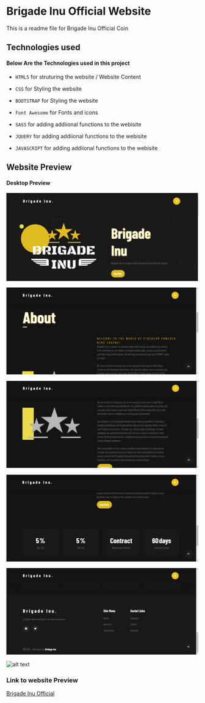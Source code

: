 # Brigade Inu Official Website

This is a readme file for Brigade Inu Official Coin

## Technologies used

#### Below Are the Technologies used in this project

* `HTML5` for struturing the website / Website Content

* `CSS` for Styling the website 

* `BOOTSTRAP` for Styling the website 

* `Font Awesome` for Fonts and icons 

* `SASS` for adding addiional functions to the webisite

* `JQUERY` for adding addiional functions to the webisite

* `JAVASCRIPT` for adding addiional functions to the webisite

## Website Preview

#### Desktop Preview

![alt text](https://github.com/Arc9067/brigadeinu/blob/main/Screenshots/1.png?raw=true)

![alt text](https://github.com/Arc9067/brigadeinu/blob/main/Screenshots/2.png?raw=true)

![alt text](https://github.com/Arc9067/brigadeinu/blob/main/Screenshots/3.png?raw=true)

![alt text](https://github.com/Arc9067/brigadeinu/blob/main/Screenshots/4.png?raw=true)

![alt text](https://github.com/Arc9067/brigadeinu/blob/main/Screenshots/5.png?raw=true)

![alt text](https://github.com/Arc9067/brigadeinu/blob/main/Screenshots/6.png?raw=true)


### Link to website Preview

[Brigade Inu Official](https://brigadeinu.com)


